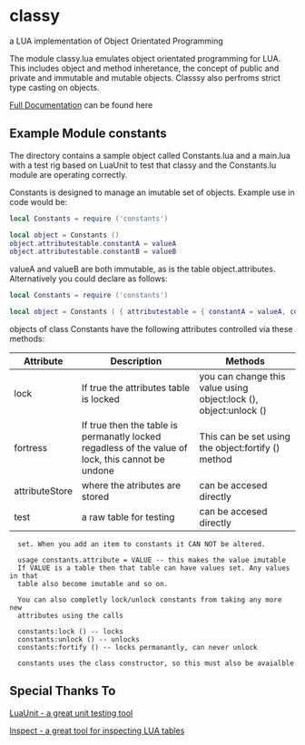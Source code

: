 # classy
a LUA implementation of Object Orientated Programming

The module classy.lua emulates object orientated programming for LUA. This includes object and method inheretance, the concept of public and private and immutable and mutable objects. Classsy also perfroms strict type casting on objects.

[Full Documentation](http://htmlpreview.github.com/?https://github.com/davporte/classy/blob/master/doc/index.html) can be found here

## Example Module constants

The directory contains a sample object called Constants.lua and a main.lua with a test rig based on LuaUnit to test that classy and the Constants.lu module are operating correctly.

Constants is designed to manage an imutable set of objects. Example use in  code would be:

``` Lua
local Constants = require ('constants')

local object = Constants ()
object.attributestable.constantA = valueA
object.attributestable.constantB = valueB
```
valueA and valueB are both immutable, as is the table object.attributes. Alternatively you could declare as follows:

``` Lua
local Constants = require ('constants')

local object = Constants ( { attributestable = { constantA = valueA, constantB = valueB } } )
```
objects of class Constants have the following attributes controlled via these methods:

| Attribute | Description | Methods |
|----------|--------------|---------|
|lock      | If true the attributes table is locked| you can change this value using object:lock (), object:unlock () |
|fortress  | If true then the table is permanatly locked regadless of the value of lock, this cannot be undone| This can be set using the object:fortify () method |
|attributeStore | where the atributes are stored | can be accesed directly
|test           | a raw table for testing | can be accesed directly                                                                            |

      set. When you add an item to constants it CAN NOT be altered. 

      usage constants.attribute = VALUE -- this makes the value imutable
      If VALUE is a table then that table can have values set. Any values in that
      table also become imutable and so on.

      You can also completly lock/unlock constants from taking any more new
      attributes using the calls

      constants:lock () -- locks
      constants:unlock () -- unlocks
      constants:fortify () -- locks permanantly, can never unlock

      constants uses the class constructor, so this must also be avaialble

## Special Thanks To 
[LuaUnit - a great unit testing tool](https://github.com/bluebird75/luaunit/tree/LUAUNIT_V3_2_1)

[Inspect - a great tool for inspecting LUA tables](https://github.com/kikito/inspect.lua)
